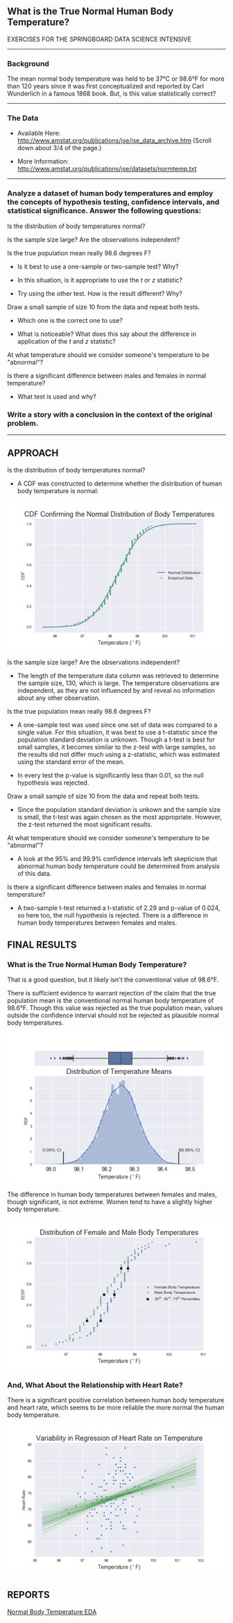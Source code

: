 ## What is the True Normal Human Body Temperature? 

EXERCISES FOR THE SPRINGBOARD DATA SCIENCE INTENSIVE

---
### Background

The mean normal body temperature was held to be 37°C or 98.6°F for more than 120 years since it was first conceptualized and reported by Carl Wunderlich in a famous 1868 book. But, is this value statistically correct?

---
### The Data
* Available Here: http://www.amstat.org/publications/jse/jse_data_archive.htm (Scroll down about 3/4 of the page.)


* More Information: http://www.amstat.org/publications/jse/datasets/normtemp.txt

---
### Analyze a dataset of human body temperatures and employ the concepts of hypothesis testing, confidence intervals, and statistical significance. Answer the following questions:

Is the distribution of body temperatures normal?

       
Is the sample size large? Are the observations independent?

    
Is the true population mean really 98.6 degrees F?

* Is it best to use a one-sample or two-sample test? Why?

* In this situation, is it appropriate to use the $t$ or $z$ statistic? 
* Try using the other test. How is the result different? Why?


Draw a small sample of size 10 from the data and repeat both tests.

* Which one is the correct one to use? 

* What is noticeable? What does this say about the difference in application of the $t$ and $z$ statistic?

    
At what temperature should we consider someone's temperature to be "abnormal"?

    
Is there a significant difference between males and females in normal temperature?

* What test is used and why?


### Write a story with a conclusion in the context of the original problem.

--- 


## APPROACH
Is the distribution of body temperatures normal?

* A CDF was constructed to determine whether the distribution of human body temperature is normal:
    
![CDF Confirming the Normal Distribution of Human Body Temperature](reports/figures/cdf_body_temps.png)
    
Is the sample size large? Are the observations independent?

* The length of the temperature data column was retrieved to determine the sample size, 130, which is large. The temperature observations are independent, as they are not influenced by and reveal no information about any other observation.

    
Is the true population mean really 98.6 degrees F?

* A one-sample test was used since one set of data was compared to a single value. For this situation, it was best to use a t-statistic since the population standard deviation is unknown. Though a t-test is best for small samples, it becomes similar to the z-test with large samples, so the results did not differ much using a z-statistic, which was estimated using the standard error of the mean.
        
* In every test the p-value is significantly less than 0.01, so the null hypothesis was rejected.


Draw a small sample of size 10 from the data and repeat both tests.

* Since the population standard deviation is unkown and the sample size is small, the t-test was again chosen as the most appropriate. However, the z-test returned the most significant results.
    
At what temperature should we consider someone's temperature to be "abnormal"?

* A look at the 95% and 99.9% confidence intervals left skepticism that abnormal human body temperature could be determined from analysis of this data.
    
Is there a significant difference between males and females in normal temperature?

* A two-sample t-test returned a t-statistic of 2.29 and p-value of 0.024, so here too, the null hypothesis is rejected. There is a difference in human body temperatures between females and males.



## FINAL RESULTS

### What is the True Normal Human Body Temperature?

That is a good question, but it likely isn't the conventional value of 98.6°F.

There is sufficient evidence to warrant rejection of the claim that the true population mean is the conventional normal human body temperature of 98.6°F. Though this value was rejected as the true population mean, values outside the confidence interval should not be rejected as plausible normal body temperatures.

![Distribution of Temperature Means](reports/figures/pdf_temp_means.png)

The difference in human body temperatures between females and males, though significant, is not extreme. Women tend to have a slightly higher body temperature.

![CDF of Female and Male Temperature Distributions](reports/figures/cdf_female_male_temps.png)


### And, What About the Relationship with Heart Rate?

There is a significant positive correlation between human body temperature and heart rate, which seems to be more reliable the more normal the human body temperature.

![Regression Variance of Temperature and Heart Rate](reports/figures/regression_heartrate_temperature.png)

## REPORTS
[Normal Body Temperature EDA](http://nbviewer.jupyter.org/github/humburgc/normal_body_temp_eda/blob/master/normal_body_temp_eda.ipynb)